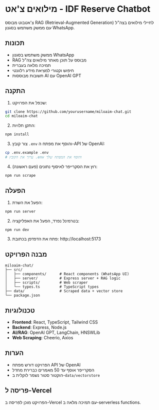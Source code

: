 # מילואים צ'אט - IDF Reserve Chatbot

צ'אטבוט מבוסס RAG (Retrieval-Augmented Generation) לחיילי מילואים בצה"ל עם ממשק משתמש בסגנון WhatsApp.

## תכונות

- ממשק משתמש בסגנון WhatsApp
- RAG מבוסס על תוכן מאתר מילואים צה"ל
- תמיכה מלאה בעברית
- חיפוש וקטורי למציאת מידע רלוונטי
- תשובות מבוססות AI עם OpenAI GPT

## התקנה

1. שכפל את הפרויקט:
```bash
git clone https://github.com/yourusername/miloaim-chat.git
cd miloaim-chat
```

2. התקן תלויות:
```bash
npm install
```

3. צור קובץ `.env` והוסף את מפתח ה-API של OpenAI:
```bash
cp .env.example .env
# ערוך את הקובץ .env והוסף את המפתח שלך
```

4. רוץ את הסקרייפר לאיסוף נתונים (פעם ראשונה):
```bash
npm run scrape
```

## הפעלה

1. הפעל את השרת:
```bash
npm run server
```

2. בטרמינל נפרד, הפעל את האפליקציה:
```bash
npm run dev
```

3. פתח את הדפדפן בכתובת: http://localhost:5173

## מבנה הפרויקט

```
miloaim-chat/
├── src/
│   ├── components/      # React components (WhatsApp UI)
│   ├── server/          # Express server + RAG logic
│   ├── scripts/         # Web scraper
│   └── types.ts         # TypeScript types
├── data/                # Scraped data + vector store
└── package.json
```

## טכנולוגיות

- **Frontend**: React, TypeScript, Tailwind CSS
- **Backend**: Express, Node.js
- **AI/RAG**: OpenAI GPT, LangChain, HNSWLib
- **Web Scraping**: Cheerio, Axios

## הערות

- הפרויקט דורש מפתח API של OpenAI
- הסקרייפר אוסף עד 50 מאמרים כברירת מחדל
- הוקטור סטור נשמר לוקלית ב-`data/vectorstore`

## פריסה ל-Vercel

הפרויקט מוכן לפריסה ב-Vercel עם תמיכה מלאה ב-serverless functions.